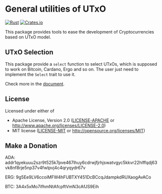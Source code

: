 # General utilities of UTxO

[![Rust](https://github.com/siegfried/utxo/actions/workflows/rust.yml/badge.svg)](https://github.com/siegfried/utxo/actions/workflows/rust.yml)
[![Crates.io](https://img.shields.io/crates/v/utxo)](https://crates.io/crates/utxo)

This package provides tools to ease the development of Cryptocurrencies based on UTxO model.

## UTxO Selection

This package provide a `select` function to select UTxOs, which is supposed to work on Bitcoin, Cardano, Ergo and so on. The user just need to implement the `Select` trait to use it.

Check more in the [document](https://docs.rs/utxo).


## License

Licensed under either of

 * Apache License, Version 2.0
   ([LICENSE-APACHE](LICENSE-APACHE) or http://www.apache.org/licenses/LICENSE-2.0)
 * MIT license
   ([LICENSE-MIT](LICENSE-MIT) or http://opensource.org/licenses/MIT)
   
## Make a Donation

ADA: addr1qyekuuu2szr9t525k7pve467lhuy6cdrwjfjrhjswatvgyc5kkvr22hlffqdj63vk8nf8rje5np37v4fwlpvj4c4qryqydr67v

ERG: 9g5Ee9LV6ccoiMFW4hFUBTXY451DcBCcqJdampkdRUXaogAvACo

BTC: 3A4x5xMo7ifhmNtAfcpftVmN3cAfJS9Eih

